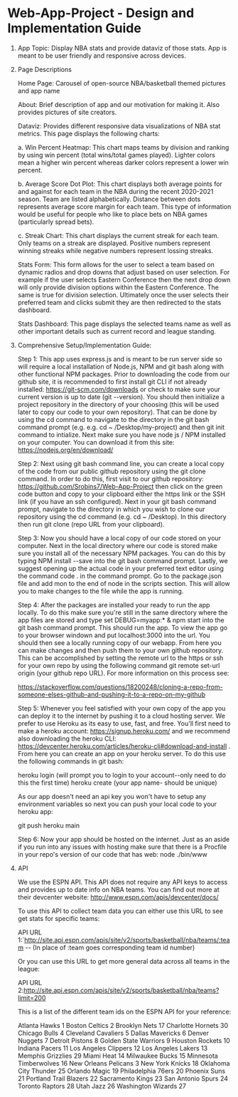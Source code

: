 # Web-App-Project - Design and Implementation Guide

1. App Topic:
   Display NBA stats and provide dataviz of those stats.  App is meant to be user friendly and responsive across devices.

2. Page Descriptions

   Home Page: Carousel of open-source NBA/basketball themed pictures and app name

   About:  Brief description of app and our motivation for making it.  Also provides pictures of site creators.

   Dataviz:  Provides different responsive data visualizations of NBA stat metrics.  This page displays the following charts:

      a. Win Percent Heatmap:  This chart maps teams by division and ranking by using win percent (total wins/total games played).  Lighter colors mean a higher win percent whereas darker colors represent a lower win percent. 

      b. Average Score Dot Plot: This chart displays both average points for and against for each team in the NBA during the recent 2020-2021 season.  Team are listed alphabetically.  Distance between dots represents average score margin for each team.  This type of information would be useful for people who like to place bets on NBA games (particularly spread bets).

      c. Streak Chart:  This chart displays the current streak for each team.  Only teams on a streak are displayed.  Positive numbers represent winning streaks while negative numbers represent lossing streaks.

   Stats Form:  This form allows for the user to select a team based on dynamic radios and drop downs that adjust based on user selection.  For example if the user selects Eastern Conference then the next drop down will only provide division options within the Eastern Conference.  The same is true for division selection.  Ultimately once the user selects their preferred team and clicks submit they are then redirected to the stats dashboard.

   Stats Dashboard:  This page displays the selected teams name as well as other important details such as current record and league standing.

3. Comprehensive Setup/Implementation Guide:

   Step 1: This app uses express.js and is meant to be run server side so will require a local installation of Node.js, NPM and git bash along with other functional NPM packages.  Prior to downloading the code from our github site,  it is recommended to first install git CLI if not already installed: https://git-scm.com/downloads  or check to make sure your current version is up to date (git --version).  You should then initialize a project repository in the directory of your choosing (this will be used later to copy our code to your own repository).  That can be done by using the cd command to navigate to the directory in the git bash command prompt (e.g. e.g. cd ~ /Desktop/my-project) and then git init command to intialize. Next make sure you have node js / NPM installed on your computer.  You can download it from this site: https://nodejs.org/en/download/ 
   
   Step 2: Next using git bash command line, you can create a local copy of the code from our public github repository using the git clone command.  In order to do this, first visit to our github repository: https://github.com/Srobins7/Web-App-Project then click on the green code button and copy to your clipboard either the https link or the SSH link (if you have an ssh configured).  Next in your git bash command prompt, navigate to the directory in which you wish to clone our repository using the cd command  (e.g. cd ~ /Desktop).  In this directory then run git clone (repo URL from your clipboard).

   Step 3: Now you should have a local copy of our code stored on your computer.  Next in the local directory where our code is stored make sure you install all of the necessary NPM packages.  You can do this by typing NPM install --save into the git bash command prompt.  Lastly, we suggest opening up the actual code in your preferred text editor using the command code . in the command prompt.  Go to the package.json file and add mon to the end of node in the scripts section.  This will allow you to make changes to the file while the app is running. 

   Step 4: After the packages are installed your ready to run the app locally.  To do this make sure you're still in the same directory where the app files are stored and type set DEBUG=myapp:* & npm start into the git bash command prompt.  This should run the app.  To view the app go to your browser windown and put localhost:3000 into the url.  You should then see a locally running copy of our webapp.  From here you can make changes and then push them to your own github repository.  This can be accomplished by setting the remote url to the https or ssh for your own repo by using the following command git remote set-url origin (your github repo URL).  For more information on this process see:

   https://stackoverflow.com/questions/18200248/cloning-a-repo-from-someone-elses-github-and-pushing-it-to-a-repo-on-my-github

   Step 5:  Whenever you feel satisfied with your own copy of the app you can deploy it to the internet by pushing it to a cloud hosting server.  We prefer to use Heroku as its easy to use, fast, and free.  You'll first need to make a heroku account: https://signup.heroku.com/  and we recommend also downloading the heroku CLI: https://devcenter.heroku.com/articles/heroku-cli#download-and-install .  From here you can create an app on your heroku server.  To do this use the following commands in git bash:

   heroku login (will prompt you to login to your account--only need to do this the first time)
   heroku create (your app name- should be unique)

   As our app doesn't need an api key you won't have to setup any environment variables so next you can push your local code to your heroku app:

   git push heroku main

   Step 6:  Now your app should be hosted on the internet.  Just as an aside if you run into any issues with hosting make sure that there is a Procfile in your repo's version of our code that has web: node ./bin/www
  
  
4. API

   We use the ESPN API.  This API does not require any API keys to access and provides up to date info on NBA teams.  You can find out more at their devcenter website:  http://www.espn.com/apis/devcenter/docs/

   To use this API to collect team data you can either use this URL to see get stats for specific teams:

   API URL 1:`http://site.api.espn.com/apis/site/v2/sports/basketball/nba/teams/:team  -- (In place of :team goes corresponding team id number)

   Or you can use this URL to get more general data across all teams in the league:

   API URL 2:http://site.api.espn.com/apis/site/v2/sports/basketball/nba/teams?limit=200

   This is a list of the different team ids on the ESPN API for your reference:

   Atlanta Hawks	1
   Boston Celtics	2
   Brooklyn Nets	17
   Charlotte Hornets	30
   Chicago Bulls	4
   Cleveland Cavaliers	5
   Dallas Mavericks	6
   Denver Nuggets	7
   Detroit Pistons	8
   Golden State Warriors	9
   Houston Rockets	10
   Indiana Pacers	11
   Los Angeles Clippers	12
   Los Angeles Lakers	13
   Memphis Grizzlies	29
   Miami Heat	14
   Milwaukee Bucks	15
   Minnesota Timberwolves	16
   New Orleans Pelicans	3
   New York Knicks	18
   Oklahoma City Thunder	25
   Orlando Magic	19
   Philadelphia 76ers	20
   Phoenix Suns	21
   Portland Trail Blazers	22
   Sacramento Kings	23
   San Antonio Spurs	24
   Toronto Raptors	28
   Utah Jazz	26
   Washington Wizards	27





